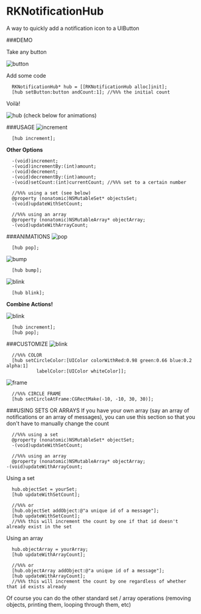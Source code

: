 RKNotificationHub
=================

A way to quickly add a notification icon to a UIButton

###DEMO

Take any button

![button](http://i.imgur.com/MkFvakk.png?1)

Add some code
``` objc
  RKNotificationHub* hub = [[RKNotificationHub alloc]init];
  [hub setButton:button andCount:1]; //%%% the initial count
```
Voilà!

![hub](http://i.imgur.com/boGyL9T.gif)   (check below for animations)

###USAGE
![increment](http://i.imgur.com/zpgkNtE.gif)
``` objc
  [hub increment];
```
__Other Options__
``` objc
  -(void)increment;
  -(void)incrementBy:(int)amount;
  -(void)decrement;
  -(void)decrementBy:(int)amount;
  -(void)setCount:(int)currentCount; //%%% set to a certain number
  
  //%%% using a set (see below)
  @property (nonatomic)NSMutableSet* objectsSet;
  -(void)updateWithSetCount;
  
  //%%% using an array
  @property (nonatomic)NSMutableArray* objectArray;
  -(void)updateWithArrayCount;
```

###ANIMATIONS
![pop](http://i.imgur.com/g6tMepj.gif)
``` objc
  [hub pop];
```

![bump](http://i.imgur.com/B2l0LDJ.gif)
``` objc
  [hub bump];
```

![blink](http://i.imgur.com/9XJ8dfP.gif)
``` objc
  [hub blink];
```

__Combine Actions!__

![blink](http://i.imgur.com/boGyL9T.gif)
``` objc
  [hub increment];
  [hub pop];
```

###CUSTOMIZE
![blink](http://i.imgur.com/Ftbrh87.gif)
``` objc
  //%%% COLOR
  [hub setCircleColor:[UIColor colorWithRed:0.98 green:0.66 blue:0.2 alpha:1] 
           labelColor:[UIColor whiteColor]];
```

![frame](http://i.imgur.com/6w9WaO4.png?1)
```objc
  //%%% CIRCLE FRAME
  [hub setCircleAtFrame:CGRectMake(-10, -10, 30, 30)];
```


###USING SETS OR ARRAYS
If you have your own array (say an array of notifications or an array of messages), you can use this section so that you don't have to manually change the count

```objc
  //%%% using a set
  @property (nonatomic)NSMutableSet* objectSet;
  -(void)updateWithSetCount;
  
  //%%% using an array
  @property (nonatomic)NSMutableArray* objectArray;
-(void)updateWithArrayCount;
```
Using a set
```objc
  hub.objectSet = yourSet;
  [hub updateWithSetCount];
  
  //%%% or
  [hub.objectSet addObject:@"a unique id of a message"];
  [hub updateWithSetCount];
  //%%% this will increment the count by one if that id doesn't already exist in the set
```
Using an array
```objc
  hub.objectArray = yourArray;
  [hub updateWithArrayCount];
  
  //%%% or
  [hub.objectArray addObject:@"a unique id of a message"];
  [hub updateWithArrayCount];
  //%%% this will increment the count by one regardless of whether that id exists already
```
Of course you can do the other standard set / array operations (removing objects, printing them, looping through them, etc)
